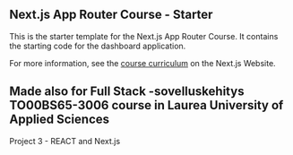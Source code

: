 ## Next.js App Router Course - Starter

This is the starter template for the Next.js App Router Course. It contains the starting code for the dashboard application.

For more information, see the [course curriculum](https://nextjs.org/learn) on the Next.js Website.

## Made also for Full Stack -sovelluskehitys TO00BS65-3006 course in Laurea University of Applied Sciences

Project 3 - REACT and Next.js
